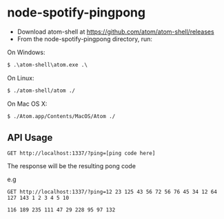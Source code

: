 node-spotify-pingpong
=====================

- Download atom-shell at https://github.com/atom/atom-shell/releases
- From the node-spotify-pingpong directory, run:

On Windows:

```cmd
$ .\atom-shell\atom.exe .\
```

On Linux:

```bash
$ ./atom-shell/atom ./
```

On Mac OS X:

```bash
$ ./Atom.app/Contents/MacOS/Atom ./
```

## API Usage


```
GET http://localhost:1337/?ping=[ping code here]
```

The response will be the resulting pong code

e.g

```
GET http://localhost:1337/?ping=12 23 125 43 56 72 56 76 45 34 12 64 127 143 1 2 3 4 5 10

116 189 235 111 47 29 228 95 97 132
```

